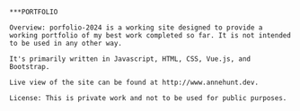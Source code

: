     ***PORTFOLIO

    Overview: porfolio-2024 is a working site designed to provide a working portfolio of my best work completed so far. It is not intended to be used in any other way.

    It's primarily written in Javascript, HTML, CSS, Vue.js, and Bootstrap.

    Live view of the site can be found at http://www.annehunt.dev.

    License: This is private work and not to be used for public purposes.
